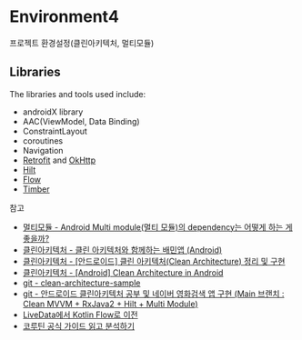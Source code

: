 # Environment4

프로젝트 환경설정(클린아키텍처, 멀티모듈)

## Libraries

The libraries and tools used include:

- androidX library
- AAC(ViewModel, Data Binding)
- ConstraintLayout
- coroutines
- Navigation
- [Retrofit](http://square.github.io/retrofit/) and [OkHttp](https://github.com/square/okhttp)
- [Hilt](http://google.github.io/dagger/)
- [Flow](https://developer.android.com/kotlin/flow)
- [Timber](https://github.com/JakeWharton/timber)

참고

- [멀티모듈 - Android Multi module(멀티 모듈)의 dependency는 어떻게 하는 게 좋을까?](https://thdev.tech/android/2021/12/17/Android-Multi-Module/)
- [클린아키텍처 - 클린 아키텍처와 함께하는 배민앱 (Android)](https://techblog.woowahan.com/2602/)
- [클린아키텍처 - [안드로이드] 클린 아키텍처(Clean Architecture) 정리 및 구현](https://youngest-programming.tistory.com/484)
- [클린아키텍처 - [Android] Clean Architecture in Android](https://leveloper.tistory.com/205)
- [git - clean-architecture-sample](https://github.com/tkdgusl94/blog-source/tree/master/clean-architecture-sample)
- [git - 안드로이드 클린아키텍처 공부 및 네이버 영화검색 앱 구현 (Main 브랜치 : Clean MVVM + RxJava2 + Hilt + Multi Module)](https://github.com/mtjin/mtjin-android-clean-architecture-movieapp)
- [LiveData에서 Kotlin Flow로 이전](https://medium.com/androiddevelopers/migrating-from-livedata-to-kotlins-flow-379292f419fb)
- [코루틴 공식 가이드 읽고 분석하기](https://myungpyo.medium.com/reading-coroutine-official-guide-thoroughly-part-0-20176d431e9d)

 

 
